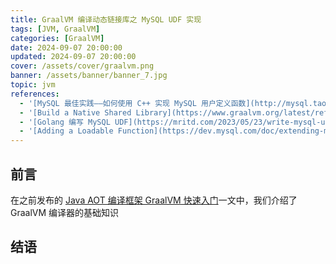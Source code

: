 ```yaml
---
title: GraalVM 编译动态链接库之 MySQL UDF 实现
tags: [JVM, GraalVM]
categories: [GraalVM]
date: 2024-09-07 20:00:00
updated: 2024-09-07 20:00:00
cover: /assets/cover/graalvm.png
banner: /assets/banner/banner_7.jpg
topic: jvm
references:
  - '[MySQL 最佳实践——如何使用 C++ 实现 MySQL 用户定义函数](http://mysql.taobao.org/monthly/2019/02/08/)'
  - '[Build a Native Shared Library](https://www.graalvm.org/latest/reference-manual/native-image/guides/build-native-shared-library/)'
  - '[Golang 编写 MySQL UDF](https://mritd.com/2023/05/23/write-mysql-udf-in-golang/)'
  - '[Adding a Loadable Function](https://dev.mysql.com/doc/extending-mysql/8.0/en/adding-loadable-function.html)'
---
```


## 前言

在之前发布的 [Java AOT 编译框架 GraalVM 快速入门](http://localhost:4000/blog/graalvm-compilation-of-dynamic-link-library-mysql-udf-implementation.html)一文中，我们介绍了 GraalVM 编译器的基础知识



## 结语


